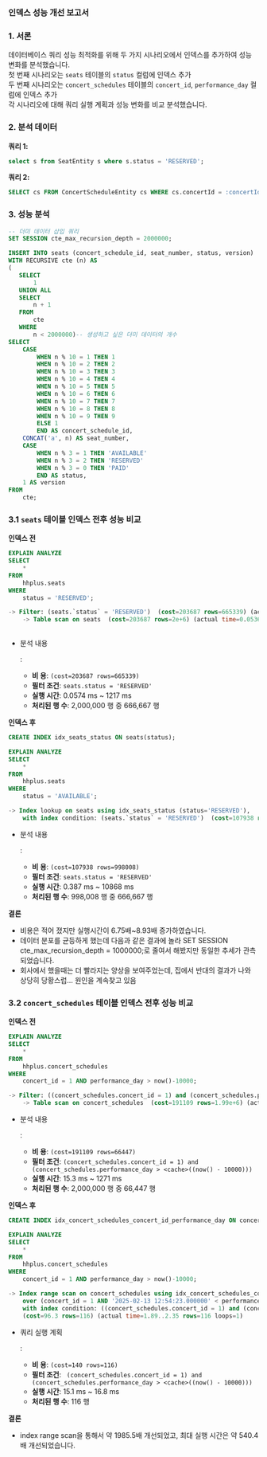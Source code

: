 ### 인덱스 성능 개선 보고서

### 1. 서론

데이터베이스 쿼리 성능 최적화를 위해 두 가지 시나리오에서 인덱스를 추가하여 성능 변화를 분석했습니다.   
첫 번째 시나리오는 `seats` 테이블의 `status` 컬럼에 인덱스 추가   
두 번째 시나리오는 `concert_schedules` 테이블의 `concert_id`, `performance_day` 컬럼에 인덱스 추가   
각 시나리오에 대해 쿼리 실행 계획과 성능 변화를 비교 분석했습니다.

### 2. 분석 데이터

**쿼리 1:**

```sql
select s from SeatEntity s where s.status = 'RESERVED';
```

**쿼리 2:**

```sql
SELECT cs FROM ConcertScheduleEntity cs WHERE cs.concertId = :concertId AND cs.performanceDay >= :now;
```

### 3. 성능 분석

```sql
-- 더미 데이터 삽입 쿼리
SET SESSION cte_max_recursion_depth = 2000000;

INSERT INTO seats (concert_schedule_id, seat_number, status, version)
WITH RECURSIVE cte (n) AS
(
   SELECT
       1
   UNION ALL
   SELECT
       n + 1
   FROM
       cte
   WHERE
       n < 2000000)-- 생성하고 싶은 더미 데이터의 개수
SELECT
    CASE
        WHEN n % 10 = 1 THEN 1
        WHEN n % 10 = 2 THEN 2
        WHEN n % 10 = 3 THEN 3
        WHEN n % 10 = 4 THEN 4
        WHEN n % 10 = 5 THEN 5
        WHEN n % 10 = 6 THEN 6
        WHEN n % 10 = 7 THEN 7
        WHEN n % 10 = 8 THEN 8
        WHEN n % 10 = 9 THEN 9
        ELSE 1
        END AS concert_schedule_id,
    CONCAT('a', n) AS seat_number,
    CASE
        WHEN n % 3 = 1 THEN 'AVAILABLE'
        WHEN n % 3 = 2 THEN 'RESERVED'
        WHEN n % 3 = 0 THEN 'PAID'
        END AS status,
    1 AS version
FROM
    cte;
```

### 3.1 `seats` 테이블 인덱스 전후 성능 비교

**인덱스 전**



```sql
EXPLAIN ANALYZE
SELECT
    *
FROM
    hhplus.seats
WHERE
    status = 'RESERVED';

-> Filter: (seats.`status` = 'RESERVED')  (cost=203687 rows=665339) (actual time=0.0574..1217 rows=666667 loops=1)
    -> Table scan on seats  (cost=203687 rows=2e+6) (actual time=0.0536..1078 rows=2e+6 loops=1)
    

```

- 분석 내용

  :

    - **비 용**: `(cost=203687 rows=665339)`
    - **필터 조건**: `seats.status = 'RESERVED'`
    - **실행 시간**: 0.0574 ms ~ 1217 ms
    - **처리된 행 수**: 2,000,000 행 중 666,667 행

**인덱스 후**

```sql
CREATE INDEX idx_seats_status ON seats(status);

EXPLAIN ANALYZE
SELECT
    *
FROM
    hhplus.seats
WHERE
    status = 'AVAILABLE';

-> Index lookup on seats using idx_seats_status (status='RESERVED'), 
    with index condition: (seats.`status` = 'RESERVED')  (cost=107938 rows=998008) (actual time=0.387..10868 rows=666667 loops=1)


```

- 분석 내용

  :

    - **비 용**: `(cost=107938 rows=998008)`
    - **필터 조건**: `seats.status = 'RESERVED'`
    - **실행 시간**:  0.387 ms ~ 10868 ms
    - **처리된 행 수**: 998,008 행 중 666,667 행

**결론**

- 비용은 적어 졌지만 실행시간이 6.75배~8.93배 증가하였습니다.
- 데이터 분포를 균등하게 했는데 다음과 같은 결과에 놀라 SET SESSION cte_max_recursion_depth = 1000000;로 줄여서 해봤지만 동일한 추세가 관측되었습니다.
- 회사에서 했을때는 더 빨라지는 양상을 보여주었는데, 집에서 반대의 결과가 나와 상당히 당황스럽... 원인을 계속찾고 있음

### 3.2 `concert_schedules` 테이블 인덱스 전후 성능 비교

**인덱스 전**

```sql
EXPLAIN ANALYZE
SELECT
    *
FROM
    hhplus.concert_schedules
WHERE
    concert_id = 1 AND performance_day > now()-10000;

-> Filter: ((concert_schedules.concert_id = 1) and (concert_schedules.performance_day > <cache>((now() - 10000))))  (cost=191109 rows=66447) (actual time=15.3..1271 rows=117 loops=1)
    -> Table scan on concert_schedules  (cost=191109 rows=1.99e+6) (actual time=2.51..1184 rows=2e+6 loops=1)


```

- 분석 내용

  :

    - **비 용**: `(cost=191109 rows=66447)`
    - **필터 조건**: `(concert_schedules.concert_id = 1) and (concert_schedules.performance_day > <cache>((now() - 10000)))`
    - **실행 시간**:  15.3 ms ~ 1271 ms
    - **처리된 행 수**: 2,000,000 행 중 66,447 행

**인덱스 후**

```sql
CREATE INDEX idx_concert_schedules_concert_id_performance_day ON concert_schedules(concert_id, performance_day);

EXPLAIN ANALYZE
SELECT
    *
FROM
    hhplus.concert_schedules
WHERE
    concert_id = 1 AND performance_day > now()-10000;

-> Index range scan on concert_schedules using idx_concert_schedules_concert_id_performance_day 
    over (concert_id = 1 AND '2025-02-13 12:54:23.000000' < performance_day), 
    with index condition: ((concert_schedules.concert_id = 1) and (concert_schedules.performance_day > <cache>((now() - 10000))))  
    (cost=96.3 rows=116) (actual time=1.89..2.35 rows=116 loops=1)


```

- 쿼리 실행 계획

  :

    - **비 용**: `(cost=140 rows=116)`
    - **필터 조건**: ` (concert_schedules.concert_id = 1) and (concert_schedules.performance_day > <cache>((now() - 10000)))`
    - **실행 시간**:  15.1 ms ~ 16.8 ms
    - **처리된 행 수**: 116 행

**결론**

- index range scan을 통해서 약 1985.5배 개선되었고, 최대 실행 시간은 약 540.4배 개선되었습니다.

